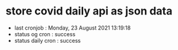 # store covid daily api as json data

- last cronjob : Monday, 23 August 2021 13:19:18
- status og cron : success
- status daily cron : success
      
      